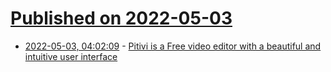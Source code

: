 # [Published on 2022-05-03](index.md)

* [2022-05-03, 04:02:09](https://news.ycombinator.com/item?id=31244448) - [Pitivi is a Free video editor with a beautiful and intuitive user interface](https://pitivi.org/)
